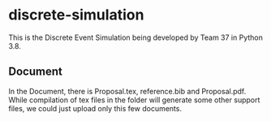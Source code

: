 # discrete-simulation
This is the Discrete Event Simulation being developed by Team 37 in Python 3.8.

## Document
In the Document, there is Proposal.tex, reference.bib and Proposal.pdf. While compilation of tex files in the folder will generate some other support files,  we could just upload only this few documents.

